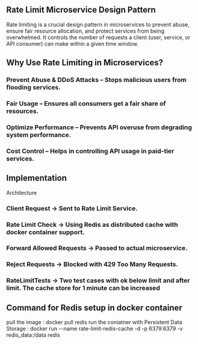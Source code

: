 ﻿## Rate Limit Microservice Design Pattern
Rate limiting is a crucial design pattern in microservices to prevent abuse, ensure fair resource allocation, 
and protect services from being overwhelmed. It controls the number of requests 
a client (user, service, or API consumer) can make within a given time window.

## Why Use Rate Limiting in Microservices?
### Prevent Abuse & DDoS Attacks – Stops malicious users from flooding services.
### Fair Usage – Ensures all consumers get a fair share of resources.
### Optimize Performance – Prevents API overuse from degrading system performance.
### Cost Control – Helps in controlling API usage in paid-tier services.


## Implementation
Architecture
### Client Request → Sent to Rate Limit Service.
### Rate Limit Check → Using Redis as distributed cache with docker container support.
### Forward Allowed Requests → Passed to actual microservice.
### Reject Requests → Blocked with 429 Too Many Requests.
### RateLimitTests -> Two test cases with ok below limit and after limit. The cache store for 1 minute can be increased

## Command for Redis setup in docker container
pull the image : docker pull redis
run the coniatner with Persistent Data Storage :  docker run --name rate-limit-redis-cache -d -p 6379:6379 -v redis_data:/data redis